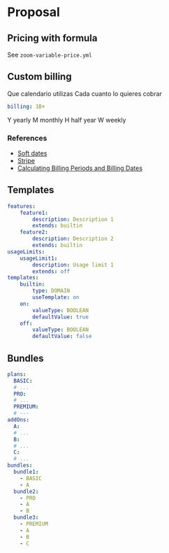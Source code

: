 # Proposal

## Pricing with formula

See `zoom-variable-price.yml`

## Custom billing

Que calendario utilizas
Cada cuanto lo quieres cobrar

```yaml
billing: 1B+
```

Y yearly
M monthly
H half year
W weekly

### References

- [Soft dates](https://help.certinia.com/main/2024.2/Content/BillingCentral/Features/SoftDates/SoftDates.htm)
- [Stripe](https://docs.stripe.com/billing/subscriptions/billing-cycle)
- [Calculating Billing Periods and Billing Dates](https://help.certinia.com/main/2024.2/Content/BillingCentral/Features/SoftDates/CalculatingBillingPeriodsAndBillingDates.htm)

## Templates

```yaml
features:
	feature1:
		description: Description 1
		extends: builtin
	feature2:
		description: Description 2
		extends: builtin
usageLimits:
	usageLimit1:
		description: Usage limit 1
		extends: off
templates:
	builtin:
		type: DOMAIN
		useTemplate: on
	on:
		valueType: BOOLEAN
		defaultValue: true
	off:
		valueType: BOOLEAN
		defaultValue: false
```

## Bundles

```yaml
plans:
  BASIC:
  # ...
  PRO:
  # ...
  PREMIUM:
  # ---
addOns:
  A:
  # ...
  B:
  # ...
  C:
  # ...
bundles:
  bundle1:
    - BASIC
    - A
  bundle2:
    - PRO
    - A
    - B
  bundle3:
    - PREMIUM
    - A
    - B
    - C
```
